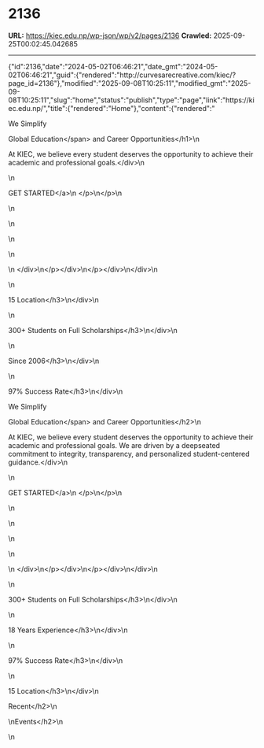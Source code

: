 # 2136

**URL:** https://kiec.edu.np/wp-json/wp/v2/pages/2136
**Crawled:** 2025-09-25T00:02:45.042685

---

{"id":2136,"date":"2024-05-02T06:46:21","date_gmt":"2024-05-02T06:46:21","guid":{"rendered":"http:\/\/curvesarecreative.com\/kiec\/?page_id=2136"},"modified":"2025-09-08T10:25:11","modified_gmt":"2025-09-08T10:25:11","slug":"home","status":"publish","type":"page","link":"https:\/\/kiec.edu.np\/","title":{"rendered":"Home"},"content":{"rendered":"

We Simplify

Global Education<\/span> and Career Opportunities<\/h1>\n

At KIEC, we believe every student deserves the opportunity to achieve their academic and professional goals.<\/div>\n

\n

GET STARTED<\/a>\n    <\/p>\n<\/p>\n

\n

\n

\n

\n

\n    <\/div>\n<\/p><\/div>\n<\/p><\/div>\n<\/div>\n

\n

15 Location<\/h3>\n<\/div>\n

\n

300+ Students on Full Scholarships<\/h3>\n<\/div>\n

\n

Since 2006<\/h3>\n<\/div>\n

\n

97% Success Rate<\/h3>\n<\/div>\n

We Simplify

Global Education<\/span> and Career Opportunities<\/h2>\n

At KIEC, we believe every student deserves the opportunity to achieve their academic and professional goals. We are driven by a deepseated commitment to integrity, transparency, and personalized student-centered guidance.<\/div>\n

\n

GET STARTED<\/a>\n    <\/p>\n<\/p>\n

\n

\n

\n

\n

\n    <\/div>\n<\/p><\/div>\n<\/p><\/div>\n<\/div>\n

\n

300+ Students on Full Scholarships<\/h3>\n<\/div>\n

\n

18 Years Experience<\/h3>\n<\/div>\n

\n

97% Success Rate<\/h3>\n<\/div>\n

\n

15 Location<\/h3>\n<\/div>\n

Recent<\/h2>\n

\nEvents<\/h2>\n

\n